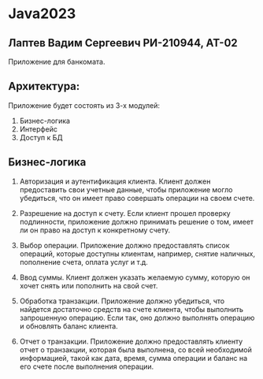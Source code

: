 Java2023
===
Лаптев Вадим Сергеевич РИ-210944, АТ-02
---
Приложение для банкомата.

Архитектура:
---
Приложение будет состоять из 3-х модулей:
1) Бизнес-логика
2) Интерфейс
3) Доступ к БД

Бизнес-логика
---
1. Авторизация и аутентификация клиента. Клиент должен предоставить свои учетные данные, чтобы приложение могло убедиться, что он имеет право совершать операции на своем счете.

2. Разрешение на доступ к счету. Если клиент прошел проверку подлинности, приложение должно принимать решение о том, имеет ли он право на доступ к конкретному счету.

3. Выбор операции. Приложение должно предоставлять список операций, которые доступны клиентам, например, снятие наличных, пополнение счета, оплата услуг и т.д.

4. Ввод суммы. Клиент должен указать желаемую сумму, которую он хочет снять или пополнить на свой счет.

5. Обработка транзакции. Приложение должно убедиться, что найдется достаточно средств на счете клиента, чтобы выполнить запрошенную операцию. Если так, оно должно выполнять операцию и обновлять баланс клиента.

6. Отчет о транзакции. Приложение должно предоставлять клиенту отчет о транзакции, которая была выполнена, со всей необходимой информацией, такой как дата, время, сумма операции и баланс на его счете после выполнения операции.